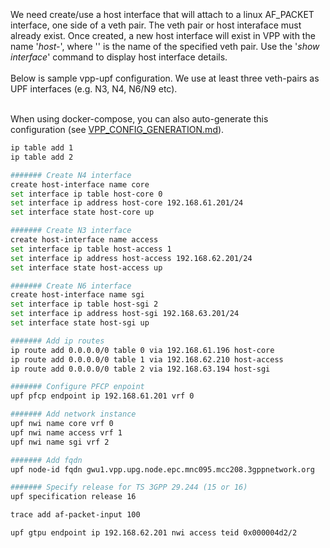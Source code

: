  <br/>
 <br/>
 <br/>
We need create/use a host interface that will attach to a linux AF_PACKET interface, one side of a veth pair. The veth pair or host interaface must already exist. Once created, a new host interface will exist in VPP with the name &#39;<em>host-<ifname></em>&#39;, where &#39;<em><ifname></em>&#39; is the name of the specified veth pair. Use the &#39;<em>show interface</em>&#39; command to display host interface details. <br/>
 <br/>
Below is sample vpp-upf configuration. We use at least three veth-pairs as UPF interfaces (e.g. N3, N4, N6/N9 etc). <br/>
 <br/>

When using docker-compose, you can also auto-generate this configuration (see [VPP_CONFIG_GENERATION.md](./VPP_UPF_CONFIG_GENERATION.md)).

```bash
ip table add 1
ip table add 2

####### Create N4 interface
create host-interface name core
set interface ip table host-core 0
set interface ip address host-core 192.168.61.201/24
set interface state host-core up

####### Create N3 interface
create host-interface name access
set interface ip table host-access 1
set interface ip address host-access 192.168.62.201/24
set interface state host-access up

####### Create N6 interface
create host-interface name sgi
set interface ip table host-sgi 2
set interface ip address host-sgi 192.168.63.201/24
set interface state host-sgi up

####### Add ip routes
ip route add 0.0.0.0/0 table 0 via 192.168.61.196 host-core
ip route add 0.0.0.0/0 table 1 via 192.168.62.210 host-access
ip route add 0.0.0.0/0 table 2 via 192.168.63.194 host-sgi

####### Configure PFCP enpoint
upf pfcp endpoint ip 192.168.61.201 vrf 0

####### Add network instance 
upf nwi name core vrf 0
upf nwi name access vrf 1
upf nwi name sgi vrf 2

####### Add fqdn
upf node-id fqdn gwu1.vpp.upg.node.epc.mnc095.mcc208.3gppnetwork.org

####### Specify release for TS 3GPP 29.244 (15 or 16)
upf specification release 16

trace add af-packet-input 100

upf gtpu endpoint ip 192.168.62.201 nwi access teid 0x000004d2/2
```




